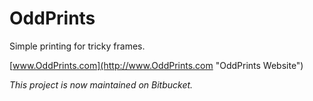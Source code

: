 OddPrints
=========

Simple printing for tricky frames.

[www.OddPrints.com](http://www.OddPrints.com "OddPrints Website")


_This project is now maintained on Bitbucket._
